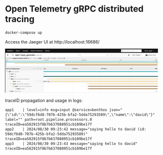 # Open Telemetry gRPC distributed tracing

```sh
docker-compose up
```

Access the Jaeger UI at http://localhost:16686/

![Jaeger UI](jaeger-ui.png)

traceID propagation and usage in logs:
```log
app1    | level=info msg=input @service=benthos json="{\"id\":\"59dcf6d8-707b-425b-bfa2-5dda75293509\",\"name\":\"david\"}" label="" path=root.pipeline.processors.0 traceID=ea582915f8b7b637088951cb109be17f
app2    | 2024/08/30 09:23:42 message="saying hello to david (id: 59dcf6d8-707b-425b-bfa2-5dda75293509)" traceID=ea582915f8b7b637088951cb109be17f
app3    | 2024/08/30 09:23:43 message="saying hello to david" traceID=ea582915f8b7b637088951cb109be17f
```
